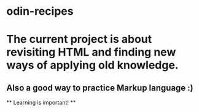 # odin-recipes
# The current project is about revisiting HTML and finding new ways of applying old knowledge.
## Also a good way to practice Markup language :)
** Learning is important! **